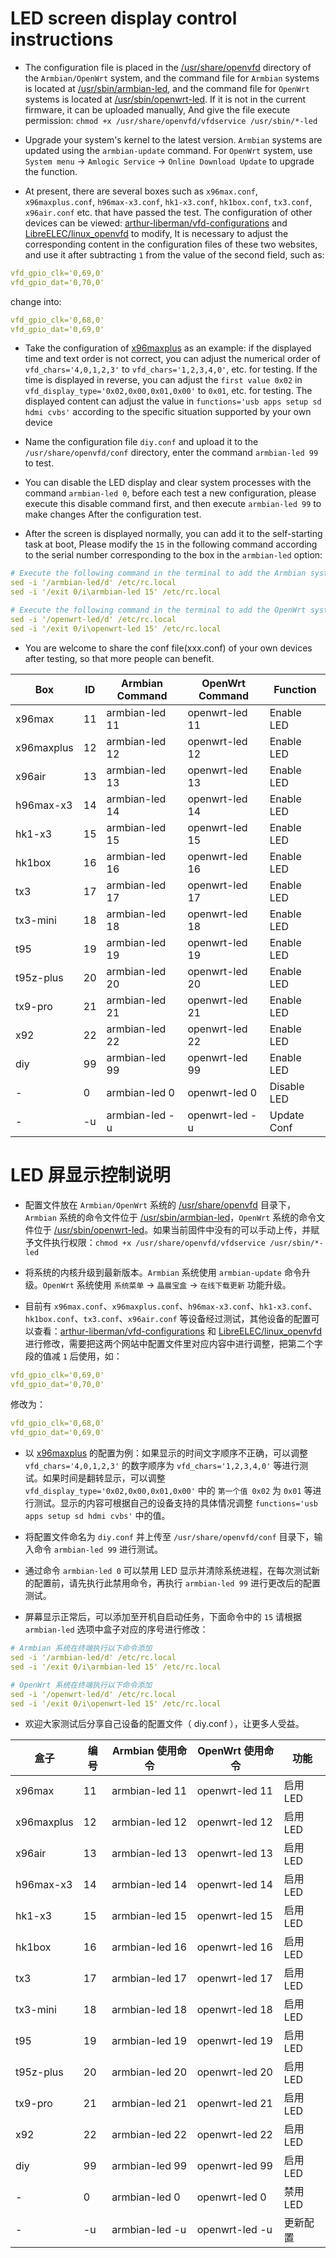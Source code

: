# LED screen display control instructions

- The configuration file is placed in the [/usr/share/openvfd](https://github.com/ophub/amlogic-s9xxx-armbian/tree/main/build-armbian/common-files/rootfs/usr/share/openvfd) directory of the `Armbian/OpenWrt` system, and the command file for `Armbian` systems is located at [/usr/sbin/armbian-led](https://github.com/ophub/amlogic-s9xxx-armbian/blob/main/build-armbian/common-files/rootfs/usr/sbin/armbian-led), and the command file for `OpenWrt` systems is located at [/usr/sbin/openwrt-led](https://github.com/ophub/amlogic-s9xxx-openwrt/blob/main/amlogic-s9xxx/common-files/rootfs/usr/sbin/openwrt-led). If it is not in the current firmware, it can be uploaded manually, And give the file execute permission: `chmod +x /usr/share/openvfd/vfdservice /usr/sbin/*-led`

- Upgrade your system's kernel to the latest version. `Armbian` systems are updated using the `armbian-update` command. For `OpenWrt` system, use `System menu` → `Amlogic Service` → `Online Download Update` to upgrade the function.

- At present, there are several boxes such as `x96max.conf`, `x96maxplus.conf`, `h96max-x3.conf`, `hk1-x3.conf`, `hk1box.conf`, `tx3.conf`, `x96air.conf` etc. that have passed the test. The configuration of other devices can be viewed: [arthur-liberman/vfd-configurations](https://github.com/arthur-liberman/vfd-configurations) and [LibreELEC/linux_openvfd](https://github.com/LibreELEC/linux_openvfd/tree/master/conf) to modify, It is necessary to adjust the corresponding content in the configuration files of these two websites, and use it after subtracting `1` from the value of the second field, such as:

```yaml
vfd_gpio_clk='0,69,0'
vfd_gpio_dat='0,70,0'
```
change into:

```yaml
vfd_gpio_clk='0,68,0'
vfd_gpio_dat='0,69,0'
```

- Take the configuration of [x96maxplus](https://github.com/ophub/amlogic-s9xxx-armbian/blob/main/build-armbian/common-files/rootfs/usr/share/openvfd/conf/x96maxplus.conf) as an example: if the displayed time and text order is not correct, you can adjust the numerical order of `vfd_chars='4,0,1,2,3'` to `vfd_chars='1,2,3,4,0'`, etc. for testing. If the time is displayed in reverse, you can adjust the `first value 0x02` in `vfd_display_type='0x02,0x00,0x01,0x00'` to `0x01`, etc. for testing. The displayed content can adjust the value in `functions='usb apps setup sd hdmi cvbs'` according to the specific situation supported by your own device

- Name the configuration file `diy.conf` and upload it to the `/usr/share/openvfd/conf` directory, enter the command `armbian-led 99` to test.

- You can disable the LED display and clear system processes with the command `armbian-led 0`, before each test a new configuration, please execute this disable command first, and then execute `armbian-led 99` to make changes After the configuration test.

- After the screen is displayed normally, you can add it to the self-starting task at boot, Please modify the `15` in the following command according to the serial number corresponding to the box in the `armbian-led` option:

```yaml
# Execute the following command in the terminal to add the Armbian system
sed -i '/armbian-led/d' /etc/rc.local
sed -i '/exit 0/i\armbian-led 15' /etc/rc.local

# Execute the following command in the terminal to add the OpenWrt system
sed -i '/openwrt-led/d' /etc/rc.local
sed -i '/exit 0/i\openwrt-led 15' /etc/rc.local
```

- You are welcome to share the conf file(xxx.conf) of your own devices after testing, so that more people can benefit.

|     Box    |   ID   |  Armbian Command  |   OpenWrt Command   |  Function   |
| ---------- |  ----- | ----------------- | ------------------- | ----------- |
| x96max     |  11    |  armbian-led 11   |   openwrt-led 11    | Enable LED  |
| x96maxplus |  12    |  armbian-led 12   |   openwrt-led 12    | Enable LED  |
| x96air     |  13    |  armbian-led 13   |   openwrt-led 13    | Enable LED  |
| h96max-x3  |  14    |  armbian-led 14   |   openwrt-led 14    | Enable LED  |
| hk1-x3     |  15    |  armbian-led 15   |   openwrt-led 15    | Enable LED  |
| hk1box     |  16    |  armbian-led 16   |   openwrt-led 16    | Enable LED  |
| tx3        |  17    |  armbian-led 17   |   openwrt-led 17    | Enable LED  |
| tx3-mini   |  18    |  armbian-led 18   |   openwrt-led 18    | Enable LED  |
| t95        |  19    |  armbian-led 19   |   openwrt-led 19    | Enable LED  |
| t95z-plus  |  20    |  armbian-led 20   |   openwrt-led 20    | Enable LED  |
| tx9-pro    |  21    |  armbian-led 21   |   openwrt-led 21    | Enable LED  |
| x92        |  22    |  armbian-led 22   |   openwrt-led 22    | Enable LED  |
| diy        |  99    |  armbian-led 99   |   openwrt-led 99    | Enable LED  |
| -          |  0     |  armbian-led 0    |   openwrt-led 0     | Disable LED |
| -          |  -u    |  armbian-led -u   |   openwrt-led -u    | Update Conf |

# LED 屏显示控制说明

- 配置文件放在 `Armbian/OpenWrt` 系统的 [/usr/share/openvfd](https://github.com/ophub/amlogic-s9xxx-armbian/tree/main/build-armbian/common-files/rootfs/usr/share/openvfd) 目录下，`Armbian` 系统的命令文件位于 [/usr/sbin/armbian-led](https://github.com/ophub/amlogic-s9xxx-armbian/blob/main/build-armbian/common-files/rootfs/usr/sbin/armbian-led)，`OpenWrt` 系统的命令文件位于 [/usr/sbin/openwrt-led](https://github.com/ophub/amlogic-s9xxx-openwrt/blob/main/amlogic-s9xxx/common-files/rootfs/usr/sbin/openwrt-led)。如果当前固件中没有的可以手动上传，并赋予文件执行权限：`chmod +x /usr/share/openvfd/vfdservice /usr/sbin/*-led`

- 将系统的内核升级到最新版本。`Armbian` 系统使用 `armbian-update` 命令升级。`OpenWrt` 系统使用 `系统菜单` → `晶晨宝盒` → `在线下载更新` 功能升级。

- 目前有 `x96max.conf`、`x96maxplus.conf`、`h96max-x3.conf`、`hk1-x3.conf`、`hk1box.conf`、`tx3.conf`、`x96air.conf` 等设备经过测试，其他设备的配置可以查看：[arthur-liberman/vfd-configurations](https://github.com/arthur-liberman/vfd-configurations) 和 [LibreELEC/linux_openvfd](https://github.com/LibreELEC/linux_openvfd/tree/master/conf) 进行修改，需要把这两个网站中配置文件里对应内容中进行调整，把第二个字段的值减 `1` 后使用，如：

```yaml
vfd_gpio_clk='0,69,0'
vfd_gpio_dat='0,70,0'
```
修改为：

```yaml
vfd_gpio_clk='0,68,0'
vfd_gpio_dat='0,69,0'
```

- 以 [x96maxplus](https://github.com/ophub/amlogic-s9xxx-armbian/blob/main/build-armbian/common-files/rootfs/usr/share/openvfd/conf/x96maxplus.conf) 的配置为例：如果显示的时间文字顺序不正确，可以调整 `vfd_chars='4,0,1,2,3'` 的数字顺序为 `vfd_chars='1,2,3,4,0'` 等进行测试。如果时间是翻转显示，可以调整 `vfd_display_type='0x02,0x00,0x01,0x00'` 中的 `第一个值 0x02` 为 `0x01` 等进行测试。显示的内容可根据自己的设备支持的具体情况调整 `functions='usb apps setup sd hdmi cvbs'` 中的值。

- 将配置文件命名为 `diy.conf` 并上传至 `/usr/share/openvfd/conf` 目录下，输入命令 `armbian-led 99` 进行测试。

- 通过命令 `armbian-led 0` 可以禁用 LED 显示并清除系统进程，在每次测试新的配置前，请先执行此禁用命令，再执行 `armbian-led 99` 进行更改后的配置测试。

- 屏幕显示正常后，可以添加至开机自启动任务，下面命令中的 `15` 请根据 `armbian-led` 选项中盒子对应的序号进行修改：

```yaml
# Armbian 系统在终端执行以下命令添加
sed -i '/armbian-led/d' /etc/rc.local
sed -i '/exit 0/i\armbian-led 15' /etc/rc.local

# OpenWrt 系统在终端执行以下命令添加
sed -i '/openwrt-led/d' /etc/rc.local
sed -i '/exit 0/i\openwrt-led 15' /etc/rc.local
```

- 欢迎大家测试后分享自己设备的配置文件（ diy.conf ），让更多人受益。

|     盒子    |  编号  |  Armbian 使用命令   |   OpenWrt 使用命令   |   功能   |
| ---------- |  ----- | ----------------- | ------------------- | ------- |
| x96max     |  11    |  armbian-led 11   |   openwrt-led 11    | 启用 LED |
| x96maxplus |  12    |  armbian-led 12   |   openwrt-led 12    | 启用 LED |
| x96air     |  13    |  armbian-led 13   |   openwrt-led 13    | 启用 LED |
| h96max-x3  |  14    |  armbian-led 14   |   openwrt-led 14    | 启用 LED |
| hk1-x3     |  15    |  armbian-led 15   |   openwrt-led 15    | 启用 LED |
| hk1box     |  16    |  armbian-led 16   |   openwrt-led 16    | 启用 LED |
| tx3        |  17    |  armbian-led 17   |   openwrt-led 17    | 启用 LED |
| tx3-mini   |  18    |  armbian-led 18   |   openwrt-led 18    | 启用 LED |
| t95        |  19    |  armbian-led 19   |   openwrt-led 19    | 启用 LED |
| t95z-plus  |  20    |  armbian-led 20   |   openwrt-led 20    | 启用 LED |
| tx9-pro    |  21    |  armbian-led 21   |   openwrt-led 21    | 启用 LED |
| x92        |  22    |  armbian-led 22   |   openwrt-led 22    | 启用 LED |
| diy        |  99    |  armbian-led 99   |   openwrt-led 99    | 启用 LED |
| -          |  0     |  armbian-led 0    |   openwrt-led 0     | 禁用 LED |
| -          |  -u    |  armbian-led -u   |   openwrt-led -u    | 更新配置  |

